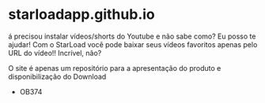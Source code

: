 # starloadapp.github.io

á precisou instalar vídeos/shorts do Youtube e não sabe como? Eu posso te ajudar!
Com o StarLoad você pode baixar seus vídeos favoritos apenas pelo URL do vídeo!!
Incrível, não? 

O site é apenas um repositório para a apresentação do produto e disponibilização do Download

- OB374

